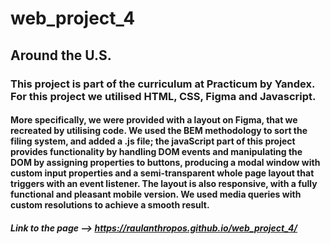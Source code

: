# web_project_4

## Around the U.S.

### This project is part of the curriculum at Practicum by Yandex. For this project we utilised HTML, CSS, Figma and Javascript.

#### More specifically, we were provided with a layout on Figma, that we recreated by utilising code. We used the BEM methodology to sort the filing system, and added a .js file; the javaScript part of this project provides functionality by handling DOM events and manipulating the DOM by assigning properties to buttons, producing a modal window with custom input properties and a semi-transparent whole page layout that triggers with an event listener. The layout is also responsive, with a fully functional and pleasant mobile version. We used media queries with custom resolutions to achieve a smooth result.

##### Link to the page --> https://raulanthropos.github.io/web_project_4/
